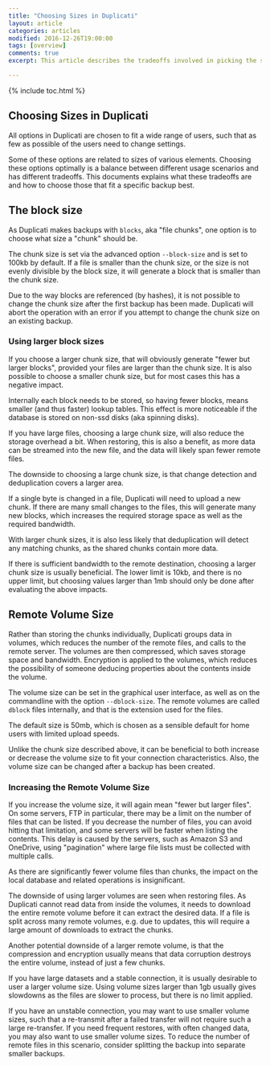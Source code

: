 ```yaml
---
title: "Choosing Sizes in Duplicati"
layout: article
categories: articles
modified: 2016-12-26T19:00:00
tags: [overview]
comments: true
excerpt: This article describes the tradeoffs involved in picking the sizes of blocks and volumes in Duplicati.

---
```


{% include toc.html %}


## Choosing Sizes in Duplicati

All options in Duplicati are chosen to fit a wide range of users, such that as few as possible of the users need to change settings.

Some of these options are related to sizes of various elements. Choosing these options optimally is a balance between different usage scenarios and has different tradeoffs. This documents explains what these tradeoffs are and how to choose those that fit a specific backup best.


## The block size

As Duplicati makes backups with `blocks`, aka "file chunks", one option is to choose what size a "chunk" should be.

The chunk size is set via the advanced option `--block-size` and is set to 100kb by default. If a file is smaller than the chunk size, or the size is not evenly divisible by the block size, it will generate a block that is smaller than the chunk size.

Due to the way blocks are referenced (by hashes), it is not possible to change the chunk size after the first backup has been made. Duplicati will abort the operation with an error if you attempt to change the chunk size on an existing backup.

### Using larger block sizes

If you choose a larger chunk size, that will obviously generate "fewer but larger blocks", provided your files are larger than the chunk size. It is also possible to choose a smaller chunk size, but for most cases this has a negative impact.

Internally each block needs to be stored, so having fewer blocks, means smaller (and thus faster) lookup tables. This effect is more noticeable if the database is stored on non-ssd disks (aka spinning disks).

If you have large files, choosing a large chunk size, will also reduce the storage overhead a bit. When restoring, this is also a benefit, as more data can be streamed into the new file, and the data will likely span fewer remote files.

The downside to choosing a large chunk size, is that change detection and deduplication covers a larger area. 

If a single byte is changed in a file, Duplicati will need to upload a new chunk. If there are many small changes to the files, this will generate many new blocks, which increases the required storage space as well as the required bandwidth. 

With larger chunk sizes, it is also less likely that deduplication will detect any matching chunks, as the shared chunks contain more data.

If there is sufficient bandwidth to the remote destination, choosing a larger chunk size is usually beneficial. The lower limit is 10kb, and there is no upper limit, but choosing values larger than 1mb should only be done after evaluating the above impacts.


## Remote Volume Size

Rather than storing the chunks individually, Duplicati groups data in volumes, which reduces the number of the remote files, and calls to the remote server. The volumes are then compressed, which saves storage space and bandwidth. Encryption is applied to the volumes, which reduces the possibility of someone deducing properties about the contents inside the volume.

The volume size can be set in the graphical user interface, as well as on the commandline with the option `--dblock-size`. The remote volumes are called `dblock` files internally, and that is the extension used for the files.

The default size is 50mb, which is chosen as a sensible default for home users with limited upload speeds.

Unlike the chunk size described above, it can be beneficial to both increase or decrease the volume size to fit your connection characteristics. Also, the volume size can be changed after a backup has been created.

### Increasing the Remote Volume Size

If you increase the volume size, it will again mean "fewer but larger files". On some servers, FTP in particular, there may be a limit on the number of files that can be listed. If you decrease the number of files, you can avoid hitting that limitation, and some servers will be faster when listing the contents. This delay is caused by the servers, such as Amazon S3 and OneDrive, using "pagination" where large file lists must be collected with multiple calls.

As there are significantly fewer volume files than chunks, the impact on the local database and related operations is insignificant.

The downside of using larger volumes are seen when restoring files. As Duplicati cannot read data from inside the volumes, it needs to download the entire remote volume before it can extract the desired data. If a file is split across many remote volumes, e.g. due to updates, this will require a large amount of downloads to extract the chunks.

Another potential downside of a larger remote volume, is that the compression and encryption usually means that data corruption destroys the entire volume, instead of just a few chunks.

If you have large datasets and a stable connection, it is usually desirable to user a larger volume size. Using volume sizes larger than 1gb usually gives slowdowns as the files are slower to process, but there is no limit applied.

If you have an unstable connection, you may want to use smaller volume sizes, such that a re-transmit after a failed transfer will not require such a large re-transfer. If you need frequent restores, with often changed data, you may also want to use smaller volume sizes. To reduce the number of remote files in this scenario, consider splitting the backup into separate smaller backups.





